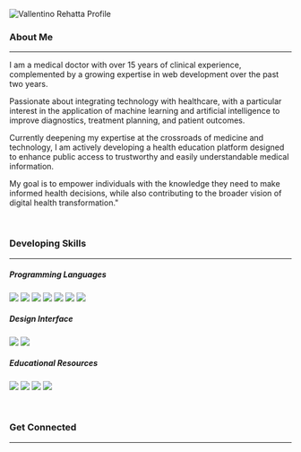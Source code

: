 
![Vallentino Rehatta Profile](img/../assets/Hello%20world!%20(1).png)

### About Me
<hr>
I am a medical doctor with over 15 years of clinical experience, complemented by a growing expertise in web development over the past two years. 

Passionate about integrating technology with healthcare, with a particular interest in the application of machine learning and artificial intelligence to improve diagnostics, treatment planning, and patient outcomes. 

Currently deepening my expertise at the crossroads of medicine and technology, I am actively developing a health education platform designed to enhance public access to trustworthy and easily understandable medical information. 

My goal is to empower individuals with the knowledge they need to make informed health decisions, while also contributing to the broader vision of digital health transformation."

<br>

### Developing Skills
<hr>

##### Programming Languages

<img src="https://img.shields.io/badge/Visual_Studio_Code-0078D4?style=for-the-badge&logo=visual%20studio%20code&logoColor=white" />
<img src="https://img.shields.io/badge/HTML5-E34F26?style=for-the-badge&logo=html5&logoColor=white
" /> <img src="https://img.shields.io/badge/JavaScript-323330?style=for-the-badge&logo=javascript&logoColor=F7DF1E" /> <img src="https://img.shields.io/badge/CSS3-1572B6?style=for-the-badge&logo=css3&logoColor=white
" /> <img src="https://img.shields.io/badge/Node%20js-339933?style=for-the-badge&logo=nodedotjs&logoColor=white" /> <img src="https://img.shields.io/badge/React-20232A?style=for-the-badge&logo=react&logoColor=61DAFB" /> <img src="https://img.shields.io/badge/Vite-B73BFE?style=for-the-badge&logo=vite&logoColor=FFD62E" /> 

##### Design Interface

<img src="https://img.shields.io/badge/Canva-%2300C4CC.svg?&style=for-the-badge&logo=Canva&logoColor=white" /> <img src="https://img.shields.io/badge/Unsplash-000000?style=for-the-badge&logo=Unsplash&logoColor=white" />

##### Educational Resources

<img src="https://img.shields.io/badge/Codecademy-FFF0E5?style=for-the-badge&logo=codecademy&logoColor=303347" /> <img src="https://img.shields.io/badge/freecodecamp-27273D?style=for-the-badge&logo=freecodecamp&logoColor=white" /> <img src="https://img.shields.io/badge/W3Schools-04AA6D?style=for-the-badge&logo=W3Schools&logoColor=white" /> <img src="https://img.shields.io/badge/Udemy-EC5252?style=for-the-badge&logo=Udemy&logoColor=white" /> 

<br>

### Get Connected
<hr>
